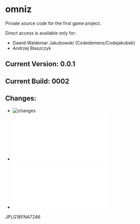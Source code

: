 # omniz

Private source code for the first game project. 

Direct access is available only for:

 - Dawid Waldemar Jakubowski (Codedemens/Codejakubek)
 - Andrzej Blaszczyk

## Current Version: 0.0.1
## Current Build: 0002
## Changes:
 - ![changes](/statistics/en/July_02_2012/changes.md")
 - ![execution_results](/statistics/en/July_02_2012/execution_results.md)
 - ![sigmadev_changes.pdf](/statistics/en/July_02_2012/sigmadev_changes.pdf)

JPLG18FNA7246
